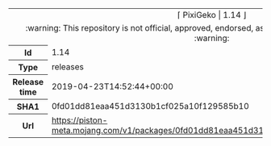 <html><table>
<tr><td colspan="2" align="center"><img width="0" height="0"><br/>⌈ PixiGeko | 1.14 ⌋<br/><img width="0" height="0"></td></tr>
<tr><td colspan="2" align="center"><img width="0" height="0"><br/>
:warning: This repository is not official, approved, endorsed, associated or connected with Mojang :warning:
<br/><img width="0" height="0"></td></tr>
<tr><th>Id</th><td>1.14</td></tr>
<tr><th>Type</th><td>releases</td></tr>
<tr><th>Release time</th><td>2019-04-23T14:52:44+00:00</td></tr>
<tr><th>SHA1</th><td>0fd01dd81eaa451d3130b1cf025a10f129585b10</td></tr>
<tr><th>Url</th><td><a href="https://piston-meta.mojang.com/v1/packages/0fd01dd81eaa451d3130b1cf025a10f129585b10/1.14.json">https://piston-meta.mojang.com/v1/packages/0fd01dd81eaa451d3130b1cf025a10f129585b10/1.14.json</a></td></tr>